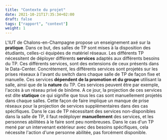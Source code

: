 ```yaml
---
title: "Contexte du projet"
date: 2021-10-21T17:35:34+02:00
draft: false
tags: ["rapport", "context"]
weight: 1
---
```


L'IUT de Chalons-en-Champagne propose un enseignement axé sur la **pratique**. Dans ce but, des salles de TP sont mises à la disposition des étudiants, celles-ci équipées de matériel réseaux.
Les différents TP nécessitent de déployer différents **services** adaptés aux différents besoins du TP.
Ces différents services, sont des extensions de ceux présents dans le Data-Center.
Concrètement, les différents services sont projetés sur les prises réseaux à l'avant du switch dans chaque salle de TP de façon fixe et manuelle.
Ces services **dépendent de la promotion et du groupe** utilisant la salle, ainsi que de la **nature** du TP.
Ces services peuvent être par exemple, l'accès à un réseau privé de binôme.
A ce jour, la projection de ces services est dite **statique** ce qui signifie que tous les cas sont manuellement projetés dans chaque salles.
Cette façon de faire implique un manque de prise réseaux pour la projection de services supplémentaires dans des cas spécifiques. Dans le cas de TP nécessitant des services non-disponibles dans la salle de TP, il faut redéployer **manuellement** des services, et les personnes abilitées à le faire sont peu nombreuses. 
Dans le cas d'un TP mené par un intervenant extérieur avec des besoins spécifiques, cela nécessite l'action d'une personne abilitée, pas forcément disponible.

